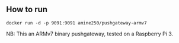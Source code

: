## How to run
`docker run -d -p 9091:9091 amine250/pushgateway-armv7`

NB: This an ARMv7 binary pushgateway, tested on a Raspberry Pi 3.
